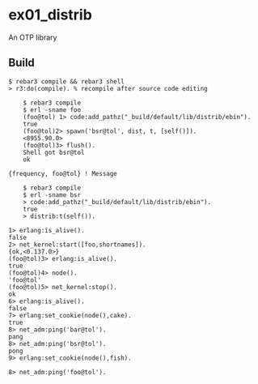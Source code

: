 ex01_distrib
=====

An OTP library

Build
-----

    $ rebar3 compile && rebar3 shell
	> r3:do(compile). % recompile after source code editing 

```
	$ rebar3 compile
	$ erl -sname foo
	(foo@tol) 1> code:add_pathz("_build/default/lib/distrib/ebin").
	true
	(foo@tol)2> spawn('bsr@tol', dist, t, [self()]).
	<8955.90.0>
	(foo@tol)3> flush().
	Shell got bsr@tol
	ok
```	

```
{frequency, foo@tol} ! Message
```
	
	
```
	$ rebar3 compile
	$ erl -sname bsr
	> code:add_pathz("_build/default/lib/distrib/ebin").
	true
	> distrib:t(self()).
```	


```
1> erlang:is_alive().
false
2> net_kernel:start([foo,shortnames]).
{ok,<0.137.0>}
(foo@tol)3> erlang:is_alive().
true
(foo@tol)4> node().
'foo@tol'
(foo@tol)5> net_kernel:stop().
ok
6> erlang:is_alive().
false
7> erlang:set_cookie(node(),cake).
true
8> net_adm:ping('bar@tol').
pang
8> net_adm:ping('bsr@tol').
pong
9> erlang:set_cookie(node(),fish).
```

```
8> net_adm:ping('foo@tol').
```
